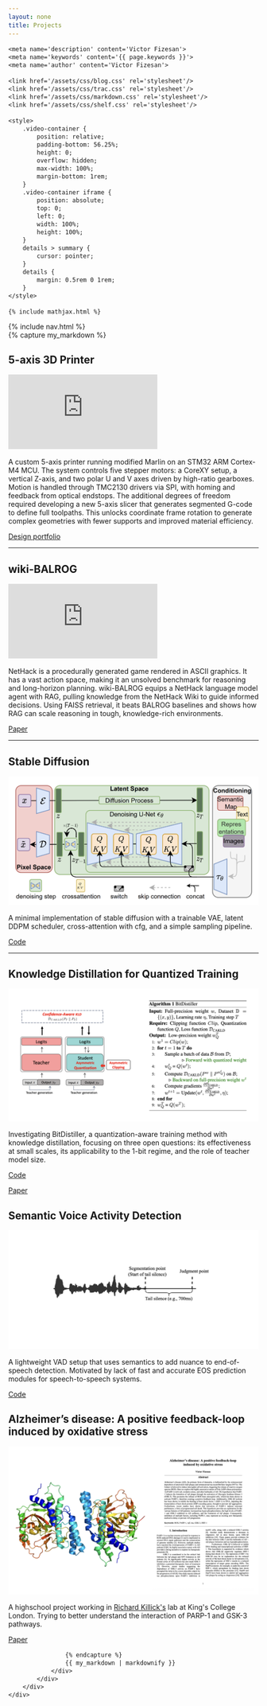 ```yaml
---
layout: none
title: Projects
---
```


<html>
<head>
    <title>{{ page.title }}</title>
    <meta charset='UTF-8'>
    <meta content='width=device-width, initial-scale=1' name='viewport'/>
    <link rel="icon" type="image/png" sizes="48x48" href="/assets/images/favicon.png">

    <meta name='description' content='Victor Fizesan'>
    <meta name='keywords' content='{{ page.keywords }}'>
    <meta name='author' content='Victor Fizesan'>

    <link href='/assets/css/blog.css' rel='stylesheet'/>
    <link href='/assets/css/trac.css' rel='stylesheet'/>
    <link href='/assets/css/markdown.css' rel='stylesheet'/>
    <link href='/assets/css/shelf.css' rel='stylesheet'/>

    <style>
        .video-container {
            position: relative;
            padding-bottom: 56.25%;
            height: 0;
            overflow: hidden;
            max-width: 100%;
            margin-bottom: 1rem;
        }
        .video-container iframe {
            position: absolute;
            top: 0;
            left: 0;
            width: 100%;
            height: 100%;
        }
        details > summary {
            cursor: pointer;
        }
        details {
            margin: 0.5rem 0 1rem;
        }
    </style>

    {% include mathjax.html %}
</head>
<body>
    <div class="content">
        {% include nav.html %}
        <div class="wrap article">
            <div id='blog' class='wrap'>
                <div id='intro'>
                </div>
                <div class='markdown-body'>
                    {% capture my_markdown %}

## 5-axis 3D Printer

<div class="video-container">
<iframe src="https://www.youtube.com/embed/We3ntH9Z_aI" title="5-axis FDM 3D Printer video" frameborder="0" loading="lazy" allow="accelerometer; autoplay; clipboard-write; encrypted-media; gyroscope; picture-in-picture; web-share" referrerpolicy="strict-origin-when-cross-origin" allowfullscreen></iframe>
</div>

A custom 5-axis printer running modified Marlin on an STM32 ARM Cortex-M4 MCU. The system controls five stepper motors: a CoreXY setup, a vertical Z-axis, and two polar U and V axes driven by high-ratio gearboxes. Motion is handled through TMC2130 drivers via SPI, with homing and feedback from optical endstops. The additional degrees of freedom required developing a new 5-axis slicer that generates segmented G-code to define full toolpaths. This unlocks coordinate frame rotation to generate complex geometries with fewer supports and improved material efficiency.

[Design portfolio](https://github.com/victorfiz/pentax/blob/main/Design%20Portfolio.pdf)

---

## wiki-BALROG

<div class="video-container">
<iframe src="https://www.youtube.com/embed/8mXEojuBmm8" title="wiki-BALROG video" frameborder="0" loading="lazy" allow="accelerometer; autoplay; clipboard-write; encrypted-media; gyroscope; picture-in-picture; web-share" referrerpolicy="strict-origin-when-cross-origin" allowfullscreen></iframe>
</div>

NetHack is a procedurally generated game rendered in ASCII graphics. It has a vast action space, making it an unsolved benchmark for reasoning and long-horizon planning. wiki-BALROG equips a NetHack language model agent with RAG, pulling knowledge from the NetHack Wiki to guide informed decisions. Using FAISS retrieval, it beats BALROG baselines and shows how RAG can scale reasoning in tough, knowledge-rich environments.

[Paper](https://github.com/victorfiz/UCL-Machine-Learning-MSc/blob/main/open-endedness_general_intelligence/wiki-BALROG.pdf)

---

## Stable Diffusion

![Stable Diffusion](/projects/stable_diffusion-img.png)

A minimal implementation of stable diffusion with a trainable VAE, latent DDPM scheduler, cross-attention with cfg, and a simple sampling pipeline.

[Code](https://github.com/victorfiz/stable_diffusion/tree/main)

---

## Knowledge Distillation for Quantized Training

![Knowledge Distillation for Training Quantized LLMs Efficiently](/projects/bitdistiller-img.png)

Investigating BitDistiller, a quantization-aware training method with knowledge distillation, focusing on three open questions: its effectiveness at small scales, its applicability to the 1-bit regime, and the role of teacher model size.

[Code](https://github.com/BrownianNotion/BitDistiller)

[Paper](https://github.com/victorfiz/UCL-Machine-Learning-MSc/blob/main/statistical_NLP/Knowledge%20Distillation%20for%20Efficient%20Training%20of%20Quantized%20LLMs.pdf)

## Semantic Voice Activity Detection

![Semantic-VAD](/projects/semantic_VAD-img.png)

A lightweight VAD setup that uses semantics to add nuance to end-of-speech detection. Motivated by lack of fast and accurate EOS prediction modules for speech-to-speech systems.

[Code](https://github.com/victorfiz/Semantic-VAD/tree/master)

## Alzheimer’s disease: A positive feedback-loop induced by oxidative stress

![Knowledge Distillation for Training Quantized LLMs Efficiently](/projects/alzheimers-img.png)

A highschool project working in [Richard Killick's](https://www.kcl.ac.uk/people/richard-killick) lab at King's College London. Trying to better understand the interaction of PARP-1 and GSK-3 pathways.

[Paper]()

                    {% endcapture %}
                    {{ my_markdown | markdownify }}
                </div>
            </div>
        </div>
    </div>
</body>
</html>
